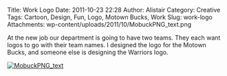 Title: Work Logo
Date: 2011-10-23 22:28
Author: Alistair
Category: Creative
Tags: Cartoon, Design, Fun, Logo, Motown Bucks, Work
Slug: work-logo
Attachments: wp-content/uploads/2011/10/MobuckPNG_text.png

At the new job our department is going to have two teams. They each want
logos to go with their team names. I designed the logo for the Motown
Bucks, and someone else is designing the Warriors logo.

[![](http://www.realityimprovement.com/wp-content/uploads/2011/10/MobuckPNG_text.png "MobuckPNG_text")](http://www.realityimprovement.com/wp-content/uploads/2011/10/MobuckPNG_text.png)
